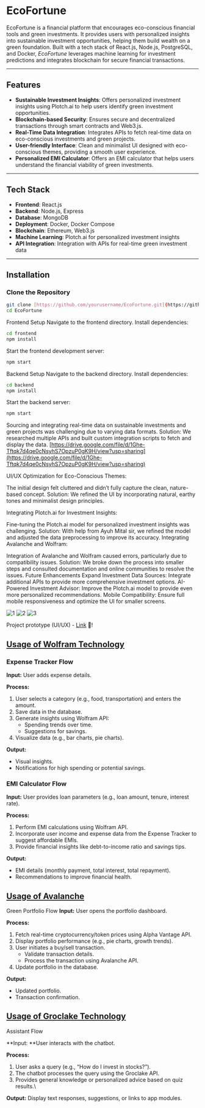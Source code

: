 # EcoFortune

EcoFortune is a financial platform that encourages eco-conscious financial tools and green investments. It provides users with personalized insights into sustainable investment opportunities, helping them build wealth on a green foundation. Built with a tech stack of React.js, Node.js, PostgreSQL, and Docker, *EcoFortune* leverages machine learning for investment predictions and integrates blockchain for secure financial transactions.

---

## Features

- **Sustainable Investment Insights**: Offers personalized investment insights using Plotch.ai to help users identify green investment opportunities.
- **Blockchain-based Security**: Ensures secure and decentralized transactions through smart contracts and Web3.js.
- **Real-Time Data Integration**: Integrates APIs to fetch real-time data on eco-conscious investments and green projects.
- **User-friendly Interface**: Clean and minimalist UI designed with eco-conscious themes, providing a smooth user experience.
- **Personalized EMI Calculator**: Offers an EMI calculator that helps users understand the financial viability of green investments.

---

## Tech Stack

- **Frontend**: React.js
- **Backend**: Node.js, Express
- **Database**: MongoDB
- **Deployment**: Docker, Docker Compose
- **Blockchain**: Ethereum, Web3.js
- **Machine Learning**: Plotch.ai for personalized investment insights
- **API Integration**: Integration with APIs for real-time green investment data

---

## Installation

### Clone the Repository

```bash
git clone [https://github.com/yourusername/EcoFortune.git](https://github.com/Rajkishore08/EcoFortune-Techno-Spirits)
cd EcoFortune
```

Frontend Setup
Navigate to the frontend directory.
Install dependencies:
```bash
cd frontend
npm install
```
Start the frontend development server:
```bash
npm start
```
Backend Setup
Navigate to the backend directory.
Install dependencies:
```bash
cd backend
npm install
```
Start the backend server:
```bash
npm start
```
Sourcing and integrating real-time data on sustainable investments and green projects was challenging due to varying data formats.
Solution: We researched multiple APIs and built custom integration scripts to fetch and display the data.
[https://drive.google.com/file/d/1Ghe-Tftqk7d4qe0cNsyhS7OpzuP0gK9H/view?usp=sharing](https://drive.google.com/file/d/1Ghe-Tftqk7d4qe0cNsyhS7OpzuP0gK9H/view?usp=sharing)

UI/UX Optimization for Eco-Conscious Themes:

The initial design felt cluttered and didn’t fully capture the clean, nature-based concept.
Solution: We refined the UI by incorporating natural, earthy tones and minimalist design principles.

Integrating Plotch.ai for Investment Insights:

Fine-tuning the Plotch.ai model for personalized investment insights was challenging.
Solution: With help from Ayuh Mital sir, we refined the model and adjusted the data preprocessing to improve its accuracy.
Integrating Avalanche and Wolfram:

Integration of Avalanche and Wolfram caused errors, particularly due to compatibility issues.
Solution: We broke down the process into smaller steps and consulted documentation and online communities to resolve the issues.
Future Enhancements
Expand Investment Data Sources: Integrate additional APIs to provide more comprehensive investment options.
AI-Powered Investment Advisor: Improve the Plotch.ai model to provide even more personalized recommendations.
Mobile Compatibility: Ensure full mobile responsiveness and optimize the UI for smaller screens.

![1](https://github.com/user-attachments/assets/2d066423-86c8-43c2-bf2a-fa1fc42132f3)
![2](https://github.com/user-attachments/assets/5b703782-2b09-4195-8d4c-697f0f3d56b5)
![3](https://github.com/user-attachments/assets/7bb3c984-534f-4013-9f32-aebf767bc874)

Project prototype (UI/UX) - [Link](https://tinyurl.com/Prototype-Eco-Fortune) 🚀!

## [Usage of Wolfram Technology](https://github.com/Rajkishore08/EcoFortune-Techno-Spirits/blob/main/Wolfram%20-%20Expense%20Tracker%20ans%20EMI%20calculator/README.md)
### Expense Tracker Flow
**Input:** User adds expense details.

**Process:**
1. User selects a category (e.g., food, transportation) and enters the amount.
2. Save data in the database.
3. Generate insights using Wolfram API:
    - Spending trends over time.
    - Suggestions for savings.
4. Visualize data (e.g., bar charts, pie charts).
   
**Output:**
- Visual insights.
- Notifications for high spending or potential savings.

### EMI Calculator Flow
**Input:** User provides loan parameters (e.g., loan amount, tenure, interest rate).

**Process:**
1. Perform EMI calculations using Wolfram API.
2. Incorporate user income and expense data from the Expense Tracker to suggest affordable EMIs.
3. Provide financial insights like debt-to-income ratio and savings tips.
   
**Output:**
- EMI details (monthly payment, total interest, total repayment).
- Recommendations to improve financial health.

## [Usage of Avalanche](https://github.com/Rajkishore08/EcoFortune-Techno-Spirits/blob/main/Green%20Portfolio%20-%20Avalanche/README.md)
Green Portfolio Flow
**Input:** User opens the portfolio dashboard.

**Process:**
1. Fetch real-time cryptocurrency/token prices using Alpha Vantage API.
2. Display portfolio performance (e.g., pie charts, growth trends).
3. User initiates a buy/sell transaction.
    - Validate transaction details.
    - Process the transaction using Avalanche API.
4. Update portfolio in the database.

**Output:**
- Updated portfolio.
- Transaction confirmation.

## [Usage of Groclake Technology](https://github.com/Rajkishore08/EcoFortune-Techno-Spirits/blob/main/Plotch_ai/README.md)
Assistant Flow

**Input: **User interacts with the chatbot.

**Process:**
1. User asks a query (e.g., “How do I invest in stocks?”).
2. The chatbot processes the query using the Groclake API.
3. Provides general knowledge or personalized advice based on quiz results.\

**Output:** Display text responses, suggestions, or links to app modules.
